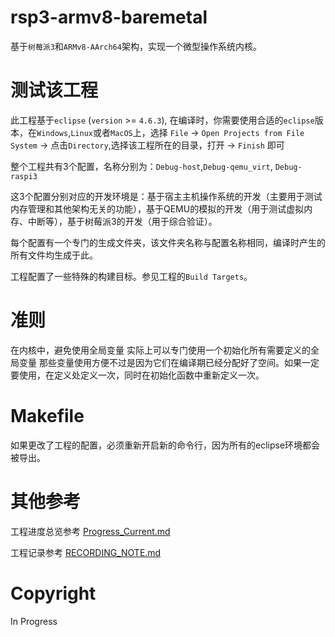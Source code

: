 # rsp3-armv8-baremetal
基于`树莓派3`和`ARMv8-AArch64`架构，实现一个微型操作系统内核。
# 测试该工程
此工程基于`eclipse` (`version` >= `4.6.3`), 在编译时，你需要使用合适的`eclipse`版本，在`Windows`,`Linux`或者`MacOS`上，选择 `File` -> `Open Projects from File System` -> 点击`Directory`,选择该工程所在的目录，打开 -> `Finish` 即可

整个工程共有3个配置，名称分别为：`Debug-host`,`Debug-qemu_virt`, `Debug-raspi3`

这3个配置分别对应的开发环境是：基于宿主主机操作系统的开发（主要用于测试内存管理和其他架构无关的功能），基于QEMU的模拟的开发（用于测试虚拟内存、中断等），基于树莓派3的开发（用于综合验证）。

每个配置有一个专门的生成文件夹，该文件夹名称与配置名称相同，编译时产生的所有文件均生成于此。

工程配置了一些特殊的构建目标。参见工程的`Build Targets`。


# 准则
在内核中，避免使用全局变量
实际上可以专门使用一个初始化所有需要定义的全局变量
那些变量使用方便不过是因为它们在编译期已经分配好了空间。如果一定要使用，在定义处定义一次，同时在初始化函数中重新定义一次。
# Makefile
如果更改了工程的配置，必须重新开启新的命令行，因为所有的eclipse环境都会被导出。


# 其他参考
工程进度总览参考 [Progress_Current.md](misc/Progress_Current.md)

工程记录参考 [RECORDING_NOTE.md](misc/RECORDING_NOTE.md)

# Copyright

In Progress